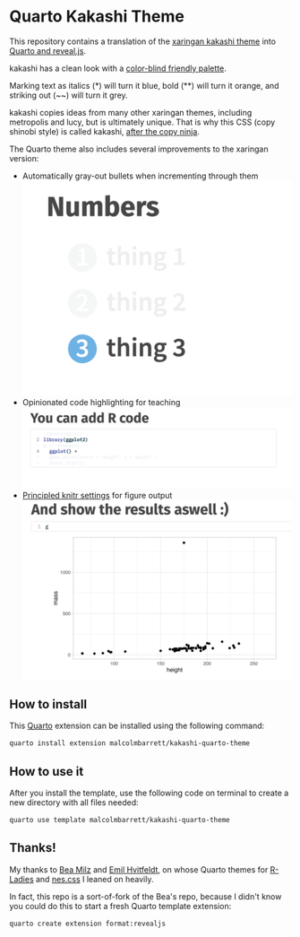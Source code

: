 # Quarto Kakashi Theme

This repository contains a translation of the [xaringan kakashi theme](https://github.com/malcolmbarrett/kakashi) into [Quarto and reveal.js](https://quarto.org/docs/presentations/revealjs/). 

kakashi has a clean look with a [color-blind friendly palette](https://github.com/malcolmbarrett/ggokabeito).

Marking text as italics (*) will turn it blue, bold (**) will turn it orange, and striking out (~~) will turn it grey.

kakashi copies ideas from many other xaringan themes, including metropolis and lucy, but is ultimately unique. That is why this CSS (copy shinobi style) is called kakashi, [after the copy ninja](https://www.wikiwand.com/en/Kakashi_Hatake).

The Quarto theme also includes several improvements to the xaringan version:
* Automatically gray-out bullets when incrementing through them
![Grey Out Bullet Points](img/grey-out.png)
* Opinionated code highlighting for teaching
![Opinionated code highlighting](img/highlighting.png)
* [Principled knitr settings]() for figure output
![Principled figure output](img/figures.png)

## How to install

This [Quarto](https://quarto.org) extension can be installed using the following command:

``` bash
quarto install extension malcolmbarrett/kakashi-quarto-theme
```

## How to use it

After you install the template, use the following code on terminal to create a new directory with all files needed:

``` bash
quarto use template malcolmbarrett/kakashi-quarto-theme
```

## Thanks!

My thanks to [Bea Milz](https://beamilz.com/) and [Emil Hvitfeldt](https://www.emilhvitfeldt.com/), on whose Quarto themes for [R-Ladies](https://github.com/beatrizmilz/quarto-rladies-theme) and [nes.css](https://github.com/EmilHvitfeldt/quarto-nes-theme) I leaned on heavily.

In fact, this repo is a sort-of-fork of the Bea's repo, because I didn't know you could do this to start a fresh Quarto template extension:

```bash
quarto create extension format:revealjs
```


